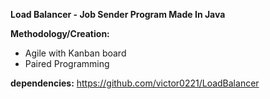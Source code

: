 **Load Balancer - Job Sender Program Made In Java**

**Methodology/Creation:**
  - Agile with Kanban board
  - Paired Programming

**dependencies:**
https://github.com/victor0221/LoadBalancer
